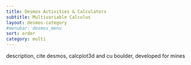 ```yaml
---
title: Desmos Activities & Calculators
subtitle: Multivariable Calculus
layout: desmos-category
#menubar: desmos_menu
sort: order
category: multi
---
```


description, cite desmos, calcplot3d and cu boulder, developed for mines